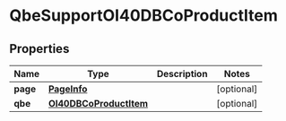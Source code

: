 
# QbeSupportOI40DBCoProductItem

## Properties
Name | Type | Description | Notes
------------ | ------------- | ------------- | -------------
**page** | [**PageInfo**](PageInfo.md) |  |  [optional]
**qbe** | [**OI40DBCoProductItem**](OI40DBCoProductItem.md) |  |  [optional]



